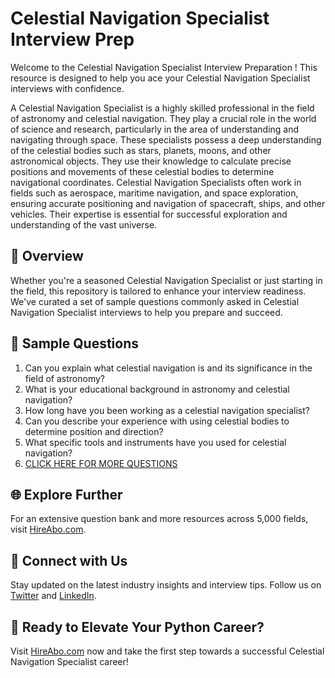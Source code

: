 # Celestial Navigation Specialist Interview Prep

Welcome to the Celestial Navigation Specialist Interview Preparation ! This resource is designed to help you ace your Celestial Navigation Specialist interviews with confidence.

A Celestial Navigation Specialist is a highly skilled professional in the field of astronomy and celestial navigation. They play a crucial role in the world of science and research, particularly in the area of understanding and navigating through space. These specialists possess a deep understanding of the celestial bodies such as stars, planets, moons, and other astronomical objects. They use their knowledge to calculate precise positions and movements of these celestial bodies to determine navigational coordinates. Celestial Navigation Specialists often work in fields such as aerospace, maritime navigation, and space exploration, ensuring accurate positioning and navigation of spacecraft, ships, and other vehicles. Their expertise is essential for successful exploration and understanding of the vast universe.

## 🚀 Overview

Whether you're a seasoned Celestial Navigation Specialist or just starting in the field, this repository is tailored to enhance your interview readiness. We've curated a set of sample questions commonly asked in Celestial Navigation Specialist interviews to help you prepare and succeed.

## 📝 Sample Questions

1. Can you explain what celestial navigation is and its significance in the field of astronomy?
2. What is your educational background in astronomy and celestial navigation?
3. How long have you been working as a celestial navigation specialist?
4. Can you describe your experience with using celestial bodies to determine position and direction?
5. What specific tools and instruments have you used for celestial navigation?
6. [CLICK HERE FOR MORE QUESTIONS](https://hireabo.com/job/5_4_17/Celestial%20Navigation%20Specialist)

## 🌐 Explore Further

For an extensive question bank and more resources across 5,000 fields, visit [HireAbo.com](https://www.hireabo.com).

## 📱 Connect with Us

Stay updated on the latest industry insights and interview tips. Follow us on [Twitter](https://twitter.com/hireabo) and [LinkedIn](https://www.linkedin.com/in/hire-abo-3609972a8/).

## 🚀 Ready to Elevate Your Python Career?

Visit [HireAbo.com](https://www.hireabo.com) now and take the first step towards a successful Celestial Navigation Specialist career!